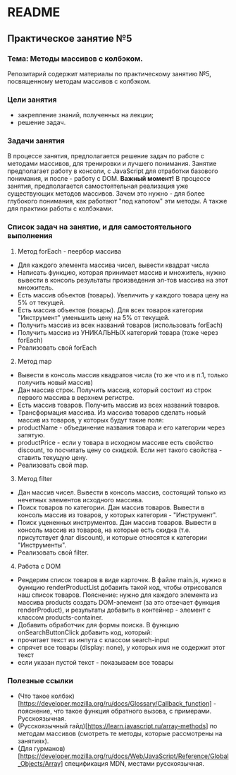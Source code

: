 # README

## Практическое занятие №5

### Тема: Методы массивов с колбэком.

Репозитарий содержит материалы по практическому занятию №5, посвященному методам массивов с колбэком.

### Цели занятия
- закрепление знаний, полученных на лекции;
- решение задач.

### Задачи занятия
В процессе занятия, предполагается решение задач по работе с методами массивов, для тренировки и лучшего понимания. Занятие предполагает работу в консоли, с JavaScript для отработки базового понимания, и после - работу с DOM.
**Важный момент!** В процессе занятия, предполагается самостоятельная реализация уже существующих методов массивов. Зачем это нужно - для более глубокого понимания, как работают "под капотом" эти методы. А также для практики работы с колбэками.

### Список задач на занятие, и для самостоятельного выполнения
1. Метод forEach - пеербор массива
 - Для каждого элемента массива чисел, вывести квадрат числа
 - Написать функцию, которая принимает массив и множитель, нужно вывести в консоль результаты произведения эл-тов массива на этот множитель.
 - Есть массив объектов (товары). Увеличить у каждого товара цену на 5% от текущей.
 - Есть массив объектов (товары). Для всех товаров категории "Инструмент" уменьшить цену на 5% от текущей.
 - Получить массив из всех названий товаров (использовать forEach)
 - Получить массив из УНИКАЛЬНЫХ категорий товара (тоже через forEach)
 - Реализовать свой forEach

2. Метод map
 - Вывести в консоль массив квадратов числа (то же что и в п.1, только получить новый массив)
 - Дан массив строк. Получить массив, который состоит из строк первого массива в верхнем регистре.
 - Есть массив товаров. Получить массив из всех названий товаров.
 - Трансформация массива. Из массива товаров сделать новый массив из товаров, у которых будут такие поля:
  - productName - объединение названия товара и его категории через запятую.
  - productPrice - если у товара в исходном массиве есть свойство discount, то посчитать цену со скидкой. Если нет такого свойства - ставить текущую цену.
 - Реализовать свой map.

3. Метод filter
 - Дан массив чисел. Вывести в консоль массив, состоящий только из нечетных элементов исходного массива.
 - Поиск товаров по категории. Дан массив товаров. Вывести в консоль массив из товаров, у которых категория - "Инструмент".
 - Поиск уцененных инструментов. Дан массив товаров. Вывести в консоль массив из товаров, на которые есть скидка (т.е. присутствует флаг discount), и которые относятся к категории "Инструменты".
 - Реализовать свой filter.

4. Работа с DOM
 - Рендерим список товаров в виде карточек. В файле main.js, нужно в функцию renderProductList добавить такой код, чтобы отрисовался наш список товаров. Пояснение: нужно для каждого элемента из массива products создать DOM-элемент (за это отвечает функция renderProduct), и результаты добавить в контейнер - элемент с классом products-container.
 - Добавить обработчик для формы поиска. В функцию onSearchButtonClick добавить код, который:
  - прочитает текст из инпута с классом search-input
  - спрячет все товары (display: none), у которых имя не содержит этот текст
  - если указан пустой текст - показываем все товары

### Полезные ссылки
- (Что такое колбэк)[https://developer.mozilla.org/ru/docs/Glossary/Callback_function] - пояснение, что такое функция обратного вызова, с примерами. Русскоязычная.
- (Русскоязычный гайд)[https://learn.javascript.ru/array-methods] по методам массивов (смотреть те методы, которые рассмотрены на занятиях).
- (Для гурманов)[https://developer.mozilla.org/ru/docs/Web/JavaScript/Reference/Global_Objects/Array] спецификация MDN, местами русскоязычная.